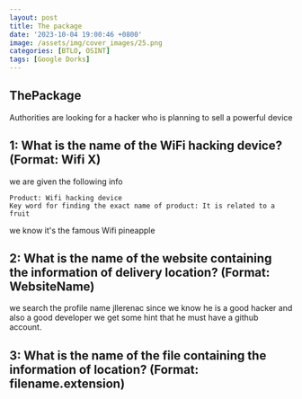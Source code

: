 ```yaml
---
layout: post
title: The package
date: '2023-10-04 19:00:46 +0800'
image: /assets/img/cover_images/25.png
categories: [BTLO, OSINT]
tags: [Google Dorks]
---
```


## ThePackage
Authorities are looking for a hacker who is planning to sell a powerful device 

## 1: What is the name of the WiFi hacking device? (Format: Wifi X)

we are given the following info 
```
Product: Wifi hacking device
Key word for finding the exact name of product: It is related to a fruit
```
we know it's the famous Wifi pineapple

## 2: What is the name of the website containing the information of delivery location? (Format: WebsiteName)

we search the profile name jllerenac since we know he is a good hacker and also a good developer we get some hint that he must have a github account.

## 3: What is the name of the file containing the information of location? (Format: filename.extension) 